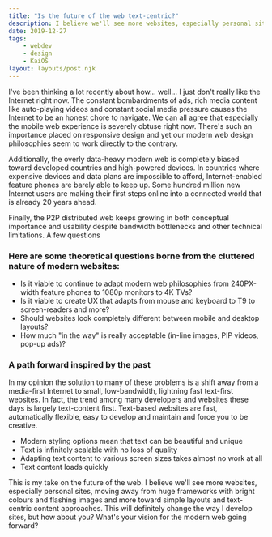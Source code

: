 ```yaml
---
title: "Is the future of the web text-centric?"
description: I believe we'll see more websites, especially personal sites, moving away from huge frameworks with bright colours and flashing images and more toward simple layouts and text-centric content approaches.
date: 2019-12-27
tags: 
    - webdev
    - design
    - KaiOS
layout: layouts/post.njk
---
```

I've been thinking a lot recently about how... well... I just don't really like the Internet right now. The constant bombardments of ads, rich media content like auto-playing videos and constant social media pressure causes the Internet to be an honest chore to navigate. We can all agree that especially the mobile web experience is severely obtuse right now. There's such an importance placed on responsive design and yet our modern web design philosophies seem to work directly to the contrary.

Additionally, the overly data-heavy modern web is completely biased toward developed countries and high-powered devices. In countries where expensive devices and data plans are impossible to afford, Internet-enabled feature phones are barely able to keep up. Some hundred million new Internet users are making their first steps online into a connected world that is already 20 years ahead.

Finally, the P2P distributed web keeps growing in both conceptual importance and usability despite bandwidth bottlenecks and other technical limitations.
A few questions

### Here are some theoretical questions borne from the cluttered nature of modern websites:

- Is it viable to continue to adapt modern web philosophies from 240PX-width feature phones to 1080p monitors to 4K TVs?
- Is it viable to create UX that adapts from mouse and keyboard to T9 to screen-readers and more?
- Should websites look completely different between mobile and desktop layouts?
- How much "in the way" is really acceptable (in-line images, PIP videos, pop-up ads)?

### A path forward inspired by the past

In my opinion the solution to many of these problems is a shift away from a media-first Internet to small, low-bandwidth, lightning fast text-first websites. In fact, the trend among many developers and websites these days is largely text-content first. Text-based websites are fast, automatically flexible, easy to develop and maintain and force you to be creative.

- Modern styling options mean that text can be beautiful and unique
- Text is infinitely scalable with no loss of quality
- Adapting text content to various screen sizes takes almost no work at all
- Text content loads quickly

This is my take on the future of the web. I believe we'll see more websites, especially personal sites, moving away from huge frameworks with bright colours and flashing images and more toward simple layouts and text-centric content approaches. This will definitely change the way I develop sites, but how about you? What's your vision for the modern web going forward?